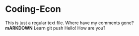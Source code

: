 
# Coding-Econ
This is just a regular text file.
Where have my comments gone?
**mARKDOWN**
Learn git push
Hello! How are you?
